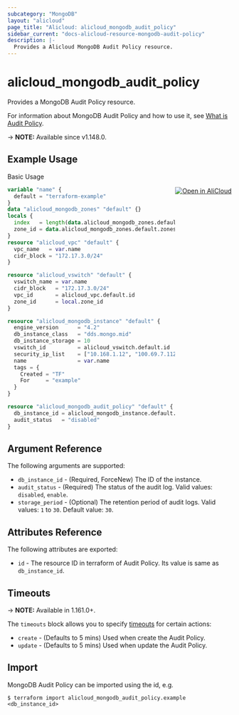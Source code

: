 ```yaml
---
subcategory: "MongoDB"
layout: "alicloud"
page_title: "Alicloud: alicloud_mongodb_audit_policy"
sidebar_current: "docs-alicloud-resource-mongodb-audit-policy"
description: |-
  Provides a Alicloud MongoDB Audit Policy resource.
---
```


# alicloud_mongodb_audit_policy

Provides a MongoDB Audit Policy resource.

For information about MongoDB Audit Policy and how to use it, see [What is Audit Policy](https://www.alibabacloud.com/help/doc-detail/131941.html).

-> **NOTE:** Available since v1.148.0.

## Example Usage
<div class="oics-button" style="float: right;margin: 0 0 -40px 0;">
  <a href="https://api.aliyun.com/api-tools/terraform?resource=alicloud_mongodb_audit_policy&exampleId=579e6708-068f-a8e0-b150-a675a47950d124d6f20b&activeTab=example&spm=docs.r.mongodb_audit_policy.0.579e670806" target="_blank">
    <img alt="Open in AliCloud" src="https://img.alicdn.com/imgextra/i1/O1CN01hjjqXv1uYUlY56FyX_!!6000000006049-55-tps-254-36.svg" style="max-height: 44px; margin: 32px auto; max-width: 100%;">
  </a>
</div>

Basic Usage

```terraform
variable "name" {
  default = "terraform-example"
}
data "alicloud_mongodb_zones" "default" {}
locals {
  index   = length(data.alicloud_mongodb_zones.default.zones) - 1
  zone_id = data.alicloud_mongodb_zones.default.zones[local.index].id
}
resource "alicloud_vpc" "default" {
  vpc_name   = var.name
  cidr_block = "172.17.3.0/24"
}

resource "alicloud_vswitch" "default" {
  vswitch_name = var.name
  cidr_block   = "172.17.3.0/24"
  vpc_id       = alicloud_vpc.default.id
  zone_id      = local.zone_id
}

resource "alicloud_mongodb_instance" "default" {
  engine_version      = "4.2"
  db_instance_class   = "dds.mongo.mid"
  db_instance_storage = 10
  vswitch_id          = alicloud_vswitch.default.id
  security_ip_list    = ["10.168.1.12", "100.69.7.112"]
  name                = var.name
  tags = {
    Created = "TF"
    For     = "example"
  }
}

resource "alicloud_mongodb_audit_policy" "default" {
  db_instance_id = alicloud_mongodb_instance.default.id
  audit_status   = "disabled"
}
```

## Argument Reference

The following arguments are supported:

* `db_instance_id` - (Required, ForceNew) The ID of the instance.
* `audit_status` - (Required) The status of the audit log. Valid values: `disabled`, `enable`.
* `storage_period` - (Optional) The retention period of audit logs. Valid values: `1` to `30`. Default value: `30`.

## Attributes Reference

The following attributes are exported:

* `id` - The resource ID in terraform of Audit Policy. Its value is same as `db_instance_id`.

## Timeouts

-> **NOTE:** Available in 1.161.0+.

The `timeouts` block allows you to specify [timeouts](https://www.terraform.io/docs/configuration-0-11/resources.html#timeouts) for certain actions:

* `create` - (Defaults to 5 mins) Used when create the Audit Policy.
* `update` - (Defaults to 5 mins) Used when update the Audit Policy.

## Import

MongoDB Audit Policy can be imported using the id, e.g.

```shell
$ terraform import alicloud_mongodb_audit_policy.example <db_instance_id>
```